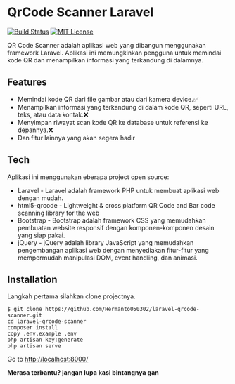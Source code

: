 <!DOCTYPE html><html><head><meta charset="utf-8"><title>QrCode Scanner Laravel.md</title><style></style></head><body id="preview">
<h1 class="code-line" data-line-start=0 data-line-end=1><a id="QrCode_Scanner_Laravel_0"></a>QrCode Scanner Laravel</h1>
<p class="has-line-data" data-line-start="3" data-line-end="4"><a href="https://travis-ci.org/joemccann/dillinger"><img src="https://travis-ci.org/joemccann/dillinger.svg?branch=master" alt="Build Status"></a> <a href="https://choosealicense.com/licenses/mit/"><img src="https://img.shields.io/badge/License-MIT-green.svg" alt="MIT License"></a></p>
<p class="has-line-data" data-line-start="5" data-line-end="6">QR Code Scanner adalah aplikasi web yang dibangun menggunakan framework Laravel. Aplikasi ini memungkinkan pengguna untuk memindai kode QR dan menampilkan informasi yang terkandung di dalamnya.</p>
<h2 class="code-line" data-line-start=7 data-line-end=8><a id="Features_7"></a>Features</h2>
<ul>
<li class="has-line-data" data-line-start="9" data-line-end="10">Memindai kode QR dari file gambar atau dari kamera device.✅</li>
<li class="has-line-data" data-line-start="10" data-line-end="11">Menampilkan informasi yang terkandung di dalam kode QR, seperti URL, teks, atau data kontak.❌</li>
<li class="has-line-data" data-line-start="11" data-line-end="12">Menyimpan riwayat scan kode QR ke database untuk referensi ke depannya.❌</li>
<li class="has-line-data" data-line-start="12" data-line-end="14">Dan fitur lainnya yang akan segera hadir</li>
</ul>
<h2 class="code-line" data-line-start=14 data-line-end=15><a id="Tech_14"></a>Tech</h2>
<p class="has-line-data" data-line-start="16" data-line-end="17">Aplikasi ini menggunakan eberapa project open source:</p>
<ul>
<li class="has-line-data" data-line-start="18" data-line-end="19">Laravel - Laravel adalah framework PHP untuk membuat aplikasi web dengan mudah.</li>
<li class="has-line-data" data-line-start="19" data-line-end="20">html5-qrcode - Lightweight &amp; cross platform QR Code and Bar code scanning library for the web</li>
<li class="has-line-data" data-line-start="20" data-line-end="21">Bootstrap - Bootstrap adalah framework CSS yang memudahkan pembuatan website responsif dengan komponen-komponen desain yang siap pakai.</li>
<li class="has-line-data" data-line-start="21" data-line-end="22">jQuery - jQuery adalah library JavaScript yang memudahkan pengembangan aplikasi web dengan menyediakan fitur-fitur yang mempermudah manipulasi DOM, event handling, dan animasi.</li>
</ul>
<h2 class="code-line" data-line-start=24 data-line-end=25><a id="Installation_24"></a>Installation</h2>
<p class="has-line-data" data-line-start="26" data-line-end="27">Langkah pertama silahkan clone projectnya.</p>
<pre><code class="has-line-data" data-line-start="29" data-line-end="36" class="language-sh">$ git <span class="hljs-built_in">clone</span> https://github.com/Hermanto050302/laravel-qrcode-scanner.git
<span class="hljs-built_in">cd</span> laravel-qrcode-scanner
composer install
copy .env.example .env
php artisan key:generate
php artisan serve
</code></pre>
<p class="has-line-data" data-line-start="37" data-line-end="38">Go to <a href="http://localhost:8000/">http://localhost:8000/</a></p>
<p class="has-line-data" data-line-start="39" data-line-end="40"><strong>Merasa terbantu? jangan lupa kasi bintangnya gan</strong></p>
</body></html>
